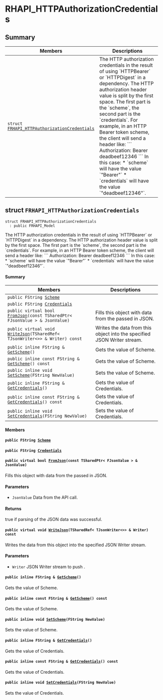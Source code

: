 # RHAPI_HTTPAuthorizationCredentials <a id="group__RHAPI__HTTPAuthorizationCredentials"></a>

## Summary

 Members                        | Descriptions                                
--------------------------------|---------------------------------------------
`struct `[`FRHAPI_HTTPAuthorizationCredentials`](#structFRHAPI__HTTPAuthorizationCredentials) | The HTTP authorization credentials in the result of using &#x60;HTTPBearer&#x60; or &#x60;HTTPDigest&#x60; in a dependency. The HTTP authorization header value is split by the first space. The first part is the &#x60;scheme&#x60;, the second part is the &#x60;credentials&#x60;. For example, in an HTTP Bearer token scheme, the client will send a header like: &#x60;&#x60;&#x60; Authorization: Bearer deadbeef12346 &#x60;&#x60;&#x60; In this case: * &#x60;scheme&#x60; will have the value &#x60;&quot;Bearer&quot;&#x60; * &#x60;credentials&#x60; will have the value &#x60;&quot;deadbeef12346&quot;&#x60;.

## struct `FRHAPI_HTTPAuthorizationCredentials` <a id="structFRHAPI__HTTPAuthorizationCredentials"></a>

```
struct FRHAPI_HTTPAuthorizationCredentials
  : public FRHAPI_Model
```

The HTTP authorization credentials in the result of using &#x60;HTTPBearer&#x60; or &#x60;HTTPDigest&#x60; in a dependency. The HTTP authorization header value is split by the first space. The first part is the &#x60;scheme&#x60;, the second part is the &#x60;credentials&#x60;. For example, in an HTTP Bearer token scheme, the client will send a header like: &#x60;&#x60;&#x60; Authorization: Bearer deadbeef12346 &#x60;&#x60;&#x60; In this case: * &#x60;scheme&#x60; will have the value &#x60;&quot;Bearer&quot;&#x60; * &#x60;credentials&#x60; will have the value &#x60;&quot;deadbeef12346&quot;&#x60;.

#### Summary

 Members                        | Descriptions                                
--------------------------------|---------------------------------------------
`public FString `[`Scheme`](#structFRHAPI__HTTPAuthorizationCredentials_1acdf51500fdb1853581158ae208ed15b5) | 
`public FString `[`Credentials`](#structFRHAPI__HTTPAuthorizationCredentials_1a748e9137cea3582ed7632f8de3c7bcd5) | 
`public virtual bool `[`FromJson`](#structFRHAPI__HTTPAuthorizationCredentials_1a40eb8f69601b29d2626f411590c2d514)`(const TSharedPtr< FJsonValue > & JsonValue)` | Fills this object with data from the passed in JSON.
`public virtual void `[`WriteJson`](#structFRHAPI__HTTPAuthorizationCredentials_1ad814e7f5c9b7c7505d59b18f54b99ece)`(TSharedRef< TJsonWriter<>> & Writer) const` | Writes the data from this object into the specified JSON Writer stream.
`public inline FString & `[`GetScheme`](#structFRHAPI__HTTPAuthorizationCredentials_1a8c832e41d86eee1857be7993008fa3df)`()` | Gets the value of Scheme.
`public inline const FString & `[`GetScheme`](#structFRHAPI__HTTPAuthorizationCredentials_1a2ef520df7b23c50027ae5f3ff1df99a0)`() const` | Gets the value of Scheme.
`public inline void `[`SetScheme`](#structFRHAPI__HTTPAuthorizationCredentials_1a43bfb08250e1a4ecb08b1646838c878f)`(FString NewValue)` | Sets the value of Scheme.
`public inline FString & `[`GetCredentials`](#structFRHAPI__HTTPAuthorizationCredentials_1a725ad2d9e76604f96c85913795913e7e)`()` | Gets the value of Credentials.
`public inline const FString & `[`GetCredentials`](#structFRHAPI__HTTPAuthorizationCredentials_1ac795cbc746ac22fa346ad9ff628f80a6)`() const` | Gets the value of Credentials.
`public inline void `[`SetCredentials`](#structFRHAPI__HTTPAuthorizationCredentials_1adce62c37cb9006909642c84a056f9d10)`(FString NewValue)` | Sets the value of Credentials.

#### Members

#### `public FString `[`Scheme`](#structFRHAPI__HTTPAuthorizationCredentials_1acdf51500fdb1853581158ae208ed15b5) <a id="structFRHAPI__HTTPAuthorizationCredentials_1acdf51500fdb1853581158ae208ed15b5"></a>

#### `public FString `[`Credentials`](#structFRHAPI__HTTPAuthorizationCredentials_1a748e9137cea3582ed7632f8de3c7bcd5) <a id="structFRHAPI__HTTPAuthorizationCredentials_1a748e9137cea3582ed7632f8de3c7bcd5"></a>

#### `public virtual bool `[`FromJson`](#structFRHAPI__HTTPAuthorizationCredentials_1a40eb8f69601b29d2626f411590c2d514)`(const TSharedPtr< FJsonValue > & JsonValue)` <a id="structFRHAPI__HTTPAuthorizationCredentials_1a40eb8f69601b29d2626f411590c2d514"></a>

Fills this object with data from the passed in JSON.

#### Parameters
* `JsonValue` Data from the API call.

#### Returns
true if parsing of the JSON data was successful.

#### `public virtual void `[`WriteJson`](#structFRHAPI__HTTPAuthorizationCredentials_1ad814e7f5c9b7c7505d59b18f54b99ece)`(TSharedRef< TJsonWriter<>> & Writer) const` <a id="structFRHAPI__HTTPAuthorizationCredentials_1ad814e7f5c9b7c7505d59b18f54b99ece"></a>

Writes the data from this object into the specified JSON Writer stream.

#### Parameters
* `Writer` JSON Writer stream to push .

#### `public inline FString & `[`GetScheme`](#structFRHAPI__HTTPAuthorizationCredentials_1a8c832e41d86eee1857be7993008fa3df)`()` <a id="structFRHAPI__HTTPAuthorizationCredentials_1a8c832e41d86eee1857be7993008fa3df"></a>

Gets the value of Scheme.

#### `public inline const FString & `[`GetScheme`](#structFRHAPI__HTTPAuthorizationCredentials_1a2ef520df7b23c50027ae5f3ff1df99a0)`() const` <a id="structFRHAPI__HTTPAuthorizationCredentials_1a2ef520df7b23c50027ae5f3ff1df99a0"></a>

Gets the value of Scheme.

#### `public inline void `[`SetScheme`](#structFRHAPI__HTTPAuthorizationCredentials_1a43bfb08250e1a4ecb08b1646838c878f)`(FString NewValue)` <a id="structFRHAPI__HTTPAuthorizationCredentials_1a43bfb08250e1a4ecb08b1646838c878f"></a>

Sets the value of Scheme.

#### `public inline FString & `[`GetCredentials`](#structFRHAPI__HTTPAuthorizationCredentials_1a725ad2d9e76604f96c85913795913e7e)`()` <a id="structFRHAPI__HTTPAuthorizationCredentials_1a725ad2d9e76604f96c85913795913e7e"></a>

Gets the value of Credentials.

#### `public inline const FString & `[`GetCredentials`](#structFRHAPI__HTTPAuthorizationCredentials_1ac795cbc746ac22fa346ad9ff628f80a6)`() const` <a id="structFRHAPI__HTTPAuthorizationCredentials_1ac795cbc746ac22fa346ad9ff628f80a6"></a>

Gets the value of Credentials.

#### `public inline void `[`SetCredentials`](#structFRHAPI__HTTPAuthorizationCredentials_1adce62c37cb9006909642c84a056f9d10)`(FString NewValue)` <a id="structFRHAPI__HTTPAuthorizationCredentials_1adce62c37cb9006909642c84a056f9d10"></a>

Sets the value of Credentials.

